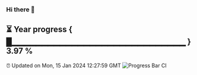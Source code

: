 ### Hi there 👋
⏳ Year progress { █▁▁▁▁▁▁▁▁▁▁▁▁▁▁▁▁▁▁▁▁▁▁▁▁▁▁▁▁▁ } 3.97 %
---
⏰ Updated on Mon, 15 Jan 2024 12:27:59 GMT
![Progress Bar CI](https://github.com/liununu/liununu/workflows/Progress%20Bar%20CI/badge.svg)
